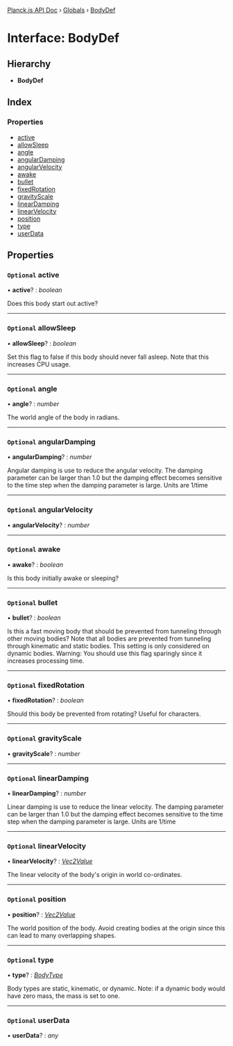 [Planck.js API Doc](../README.md) › [Globals](../globals.md) › [BodyDef](bodydef.md)

# Interface: BodyDef

## Hierarchy

* **BodyDef**

## Index

### Properties

* [active](bodydef.md#optional-active)
* [allowSleep](bodydef.md#optional-allowsleep)
* [angle](bodydef.md#optional-angle)
* [angularDamping](bodydef.md#optional-angulardamping)
* [angularVelocity](bodydef.md#optional-angularvelocity)
* [awake](bodydef.md#optional-awake)
* [bullet](bodydef.md#optional-bullet)
* [fixedRotation](bodydef.md#optional-fixedrotation)
* [gravityScale](bodydef.md#optional-gravityscale)
* [linearDamping](bodydef.md#optional-lineardamping)
* [linearVelocity](bodydef.md#optional-linearvelocity)
* [position](bodydef.md#optional-position)
* [type](bodydef.md#optional-type)
* [userData](bodydef.md#optional-userdata)

## Properties

### `Optional` active

• **active**? : *boolean*

Does this body start out active?

___

### `Optional` allowSleep

• **allowSleep**? : *boolean*

Set this flag to false if this body should never fall asleep. Note that this increases CPU usage.

___

### `Optional` angle

• **angle**? : *number*

The world angle of the body in radians.

___

### `Optional` angularDamping

• **angularDamping**? : *number*

Angular damping is use to reduce the angular velocity.
The damping parameter can be larger than 1.0 but the damping effect
becomes sensitive to the time step when the damping parameter is large.
Units are 1/time

___

### `Optional` angularVelocity

• **angularVelocity**? : *number*

___

### `Optional` awake

• **awake**? : *boolean*

Is this body initially awake or sleeping?

___

### `Optional` bullet

• **bullet**? : *boolean*

Is this a fast moving body that should be prevented from
tunneling through other moving bodies? Note that all bodies are
prevented from tunneling through kinematic and static bodies. This
setting is only considered on dynamic bodies. Warning: You should use
this flag sparingly since it increases processing time.

___

### `Optional` fixedRotation

• **fixedRotation**? : *boolean*

Should this body be prevented from rotating? Useful for characters.

___

### `Optional` gravityScale

• **gravityScale**? : *number*

___

### `Optional` linearDamping

• **linearDamping**? : *number*

Linear damping is use to reduce the linear velocity. The
damping parameter can be larger than 1.0 but the damping effect becomes
sensitive to the time step when the damping parameter is large.
Units are 1/time

___

### `Optional` linearVelocity

• **linearVelocity**? : *[Vec2Value](vec2value.md)*

The linear velocity of the body's origin in world co-ordinates.

___

### `Optional` position

• **position**? : *[Vec2Value](vec2value.md)*

The world position of the body. Avoid creating bodies at the
origin since this can lead to many overlapping shapes.

___

### `Optional` type

• **type**? : *[BodyType](../globals.md#bodytype)*

Body types are static, kinematic, or dynamic. Note: if a dynamic
body would have zero mass, the mass is set to one.

___

### `Optional` userData

• **userData**? : *any*
